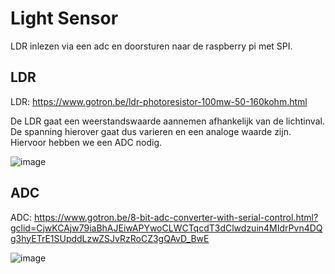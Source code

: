 # Light Sensor
LDR inlezen via een adc en doorsturen naar de raspberry pi met SPI.

## LDR
LDR: https://www.gotron.be/ldr-photoresistor-100mw-50-160kohm.html

De LDR gaat een weerstandswaarde aannemen afhankelijk van de lichtinval. De spanning hierover gaat dus varieren en een analoge waarde zijn. Hiervoor hebben we een ADC nodig.

![image](https://user-images.githubusercontent.com/79916416/197495382-c62f6ac9-0afe-435c-8baf-716bd85ffba2.png)

## ADC
ADC: https://www.gotron.be/8-bit-adc-converter-with-serial-control.html?gclid=CjwKCAjw79iaBhAJEiwAPYwoCLWCTqcdT3dClwdzuin4MIdrPvn4DQg3hyETrE1SUpddLzwZSJvRzRoCZ3gQAvD_BwE

![image](https://user-images.githubusercontent.com/79916416/197496335-5483d1d2-a319-4482-ad6b-eb48fd0b88e4.png)

